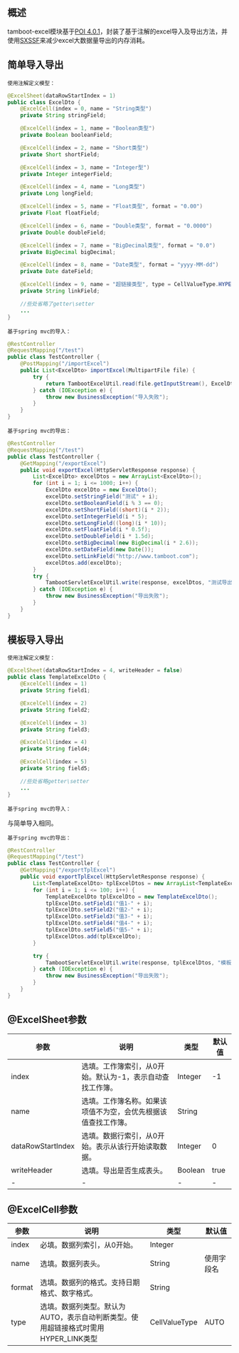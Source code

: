 ## 概述
tamboot-excel模块基于[POI 4.0.1](https://poi.apache.org/)，封装了基于注解的excel导入及导出方法，并使用[SXSSF](https://poi.apache.org/components/spreadsheet/how-to.html#sxssf)来减少excel大数据量导出的内存消耗。


## 简单导入导出

`使用注解定义模型：`

```java
@ExcelSheet(dataRowStartIndex = 1)
public class ExcelDto {
    @ExcelCell(index = 0, name = "String类型")
    private String stringField;

    @ExcelCell(index = 1, name = "Boolean类型")
    private Boolean booleanField;

    @ExcelCell(index = 2, name = "Short类型")
    private Short shortField;

    @ExcelCell(index = 3, name = "Integer型")
    private Integer integerField;

    @ExcelCell(index = 4, name = "Long类型")
    private Long longField;

    @ExcelCell(index = 5, name = "Float类型", format = "0.00")
    private Float floatField;

    @ExcelCell(index = 6, name = "Double类型", format = "0.0000")
    private Double doubleField;

    @ExcelCell(index = 7, name = "BigDecimal类型", format = "0.0")
    private BigDecimal bigDecimal;

    @ExcelCell(index = 8, name = "Date类型", format = "yyyy-MM-dd")
    private Date dateField;

    @ExcelCell(index = 9, name = "超链接类型", type = CellValueType.HYPER_LINK)
    private String linkField;

    //些处省略了getter\setter
    ...
}
```

`基于spring mvc的导入：`

```java
@RestController
@RequestMapping("/test")
public class TestController {
    @PostMapping("/importExcel")
    public List<ExcelDto> importExcel(MultipartFile file) {
        try {
            return TambootExcelUtil.read(file.getInputStream(), ExcelDto.class);
        } catch (IOException e) {
            throw new BusinessException("导入失败");
        }
    }
}
```

`基于spring mvc的导出：`

```java
@RestController
@RequestMapping("/test")
public class TestController {
    @GetMapping("/exportExcel")
    public void exportExcel(HttpServletResponse response) {
        List<ExcelDto> excelDtos = new ArrayList<ExcelDto>();
        for (int i = 1; i <= 1000; i++) {
            ExcelDto excelDto = new ExcelDto();
            excelDto.setStringField("测试" + i);
            excelDto.setBooleanField(i % 3 == 0);
            excelDto.setShortField((short)(i * 2));
            excelDto.setIntegerField(i * 5);
            excelDto.setLongField((long)(i * 10));
            excelDto.setFloatField(i * 0.5f);
            excelDto.setDoubleField(i * 1.5d);
            excelDto.setBigDecimal(new BigDecimal(i * 2.6));
            excelDto.setDateField(new Date());
            excelDto.setLinkField("http://www.tamboot.com");
            excelDtos.add(excelDto);
        }
        try {
            TambootServletExcelUtil.write(response, excelDtos, "测试导出" + System.currentTimeMillis());
        } catch (IOException e) {
            throw new BusinessException("导出失败");
        }
    }
}
```


## 模板导入导出

`使用注解定义模型：`

```java
@ExcelSheet(dataRowStartIndex = 4, writeHeader = false)
public class TemplateExcelDto {
    @ExcelCell(index = 1)
    private String field1;

    @ExcelCell(index = 2)
    private String field2;

    @ExcelCell(index = 3)
    private String field3;

    @ExcelCell(index = 4)
    private String field4;

    @ExcelCell(index = 5)
    private String field5;

    //些处省略getter\setter
    ...
}
```

`基于spring mvc的导入：`

与简单导入相同。

`基于spring mvc的导出：`

```java
@RestController
@RequestMapping("/test")
public class TestController {
    @GetMapping("/exportTplExcel")
    public void exportTplExcel(HttpServletResponse response) {
        List<TemplateExcelDto> tplExcelDtos = new ArrayList<TemplateExcelDto>();
        for (int i = 1; i <= 100; i++) {
            TemplateExcelDto tplExcelDto = new TemplateExcelDto();
            tplExcelDto.setField1("值1-" + i);
            tplExcelDto.setField2("值2-" + i);
            tplExcelDto.setField3("值3-" + i);
            tplExcelDto.setField4("值4-" + i);
            tplExcelDto.setField5("值5-" + i);
            tplExcelDtos.add(tplExcelDto);
        }

        try {
            TambootServletExcelUtil.write(response, tplExcelDtos, "模板导出" + System.currentTimeMillis(),new File("path/to/template.xlsx"));
        } catch (IOException e) {
            throw new BusinessException("导出失败");
        }
    }
}
```


## @ExcelSheet参数

参数|说明|类型|默认值
-----|-----|-----|-----
index|选填。工作簿索引，从0开始。默认为-1，表示自动查找工作簿。|Integer|-1
name|选填。工作簿名称。如果该项值不为空，会优先根据该值查找工作簿。|String|
dataRowStartIndex|选填。数据行索引，从0开始。表示从该行开始读取数据。|Integer|0
writeHeader|选填。导出是否生成表头。|Boolean|true
-|-|-|-


## @ExcelCell参数

参数|说明|类型|默认值
-----|-----|-----|-----
index|必填。数据列索引，从0开始。|Integer|
name|选填。数据列表头。|String|使用字段名
format|选填。数据列的格式。支持日期格式、数字格式。|String|
type|选填。数据列类型。默认为AUTO，表示自动判断类型。使用超链接格式时需用HYPER_LINK类型|CellValueType|AUTO